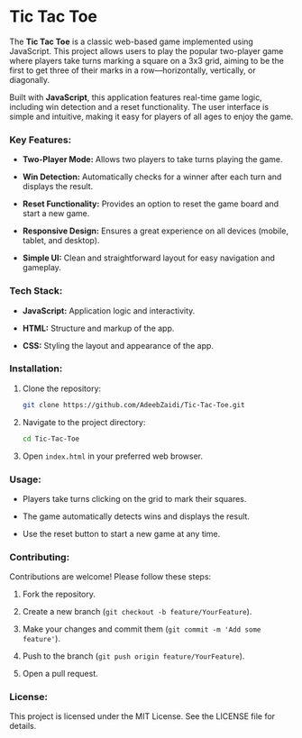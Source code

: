 # Tic Tac Toe

The **Tic Tac Toe** is a classic web-based game implemented using JavaScript. This project allows users to play the popular two-player game where players take turns marking a square on a 3x3 grid, aiming to be the first to get three of their marks in a row—horizontally, vertically, or diagonally.

Built with **JavaScript**, this application features real-time game logic, including win detection and a reset functionality. The user interface is simple and intuitive, making it easy for players of all ages to enjoy the game.

### Key Features:

- **Two-Player Mode:** Allows two players to take turns playing the game.

- **Win Detection:** Automatically checks for a winner after each turn and displays the result.

- **Reset Functionality:** Provides an option to reset the game board and start a new game.

- **Responsive Design:** Ensures a great experience on all devices (mobile, tablet, and desktop).

- **Simple UI:** Clean and straightforward layout for easy navigation and gameplay.

### Tech Stack:

- **JavaScript:** Application logic and interactivity.

- **HTML:** Structure and markup of the app.

- **CSS:** Styling the layout and appearance of the app.

### Installation:

1. Clone the repository:

   ```bash
   git clone https://github.com/AdeebZaidi/Tic-Tac-Toe.git
   ```

2. Navigate to the project directory:

   ```bash
   cd Tic-Tac-Toe
   ```

3. Open `index.html` in your preferred web browser.

### Usage:

- Players take turns clicking on the grid to mark their squares.

- The game automatically detects wins and displays the result.

- Use the reset button to start a new game at any time.

### Contributing:

Contributions are welcome! Please follow these steps:

1. Fork the repository.

2. Create a new branch (`git checkout -b feature/YourFeature`).

3. Make your changes and commit them (`git commit -m 'Add some feature'`).

4. Push to the branch (`git push origin feature/YourFeature`).

5. Open a pull request.

### License:

This project is licensed under the MIT License. See the LICENSE file for details.
